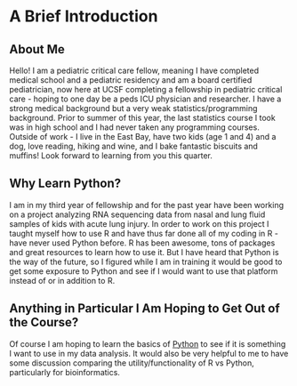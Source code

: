 # A Brief Introduction

## About Me
Hello! I am a pediatric critical care fellow, meaning I have completed medical school and a pediatric residency and am a board certified pediatrician, now here at UCSF completing a fellowship in pediatric critical care - hoping to one day be a peds ICU physician and researcher. I have a strong medical background but a very weak statistics/programming background. Prior to summer of this year, the last statistics course I took was in high school and I had never taken any programming courses. Outside of work - I live in the East Bay, have two kids (age 1 and 4) and a dog, love reading, hiking and wine, and I bake fantastic biscuits and muffins! Look forward to learning from you this quarter.

## Why Learn Python?
I am in my third year of fellowship and for the past year have been working on a project analyzing RNA sequencing data from nasal and lung fluid samples of kids with acute lung injury. In order to work on this project I taught myself how to use R and have thus far done all of my coding in R - have never used Python before. R has been awesome, tons of packages and great resources to learn how to use it. But I have heard that Python is the way of the future, so I figured while I am in training it would be good to get some exposure to Python and see if I would want to use that platform instead of or in addition to R. 

## Anything in Particular I Am Hoping to Get Out of the Course?
Of course I am hoping to learn the basics of [Python](https://www.python.org) to see if it is something I want to use in my data analysis. It would also be very helpful to me to have some discussion comparing the utility/functionality of R vs Python, particularly for bioinformatics. 
